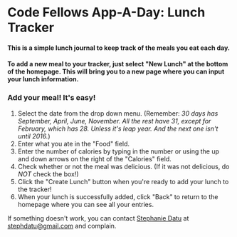 # Code Fellows App-A-Day: Lunch Tracker

#### This is a simple lunch journal to keep track of the meals you eat each day.

#### To add a new meal to your tracker, just select "New Lunch" at the bottom of the homepage. This will bring you to a new page where you can input your lunch information.

### Add your meal! It's easy!
  1. Select the date from the drop down menu. (Remember: _30 days has September, April, June, November. All the rest have 31, except for February, which has 28. Unless it's leap year. And the next one isn't until 2016._)
  2. Enter what you ate in the "Food" field.
  3. Enter the number of calories by typing in the number or using the up and down arrows on the right of the "Calories" field.
  4. Check whether or not the meal was delicious. (If it was not delicious, do *NOT* check the box!)
  5. Click the "Create Lunch" button when you're ready to add your lunch to the tracker!
  6. When your lunch is successfully added, click "Back" to return to the homepage where you can see all your entries.


If something doesn't work, you can contact [Stephanie Datu](http://blog.stephdatu.com) at stephdatu@gmail.com and complain.

